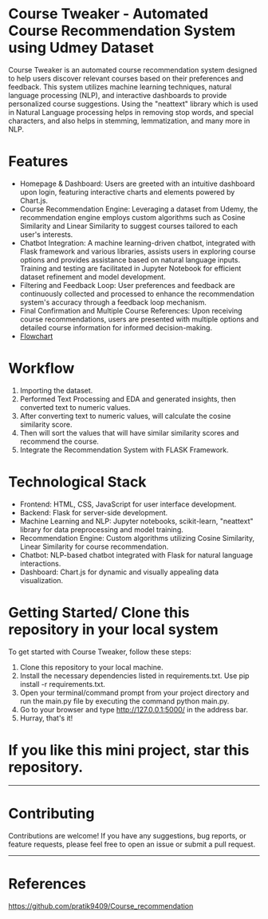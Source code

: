 # Course Tweaker - Automated Course Recommendation System using Udmey Dataset
Course Tweaker is an automated course recommendation system designed to help users discover relevant courses based on their preferences and feedback. This system utilizes machine learning techniques, natural language processing (NLP), and interactive dashboards to provide personalized course suggestions. Using the "neattext" library which is used in Natural Language processing helps in removing stop words, and special characters, and also helps in stemming, lemmatization, and many more in NLP.

# Features
- Homepage & Dashboard: Users are greeted with an intuitive dashboard upon login, featuring interactive charts and elements powered by Chart.js.
- Course Recommendation Engine: Leveraging a dataset from Udemy, the recommendation engine employs custom algorithms such as Cosine Similarity and Linear Similarity to suggest courses tailored to each user's interests.
- Chatbot Integration: A machine learning-driven chatbot, integrated with Flask framework and various libraries, assists users in exploring course options and provides assistance based on natural language inputs. Training and testing are facilitated in Jupyter Notebook for efficient dataset refinement and model development.  
- Filtering and Feedback Loop: User preferences and feedback are continuously collected and processed to enhance the recommendation system's accuracy through a feedback loop mechanism.  
- Final Confirmation and Multiple Course References: Upon receiving course recommendations, users are presented with multiple options and detailed course information for informed decision-making.
- [Flowchart](https://github.com/yansh985/Course-Recommendation-Tool/assets/140264480/4b99c293-7722-4200-bcde-dffdd747498e)

# Workflow
1) Importing the dataset.
2) Performed Text Processing and EDA and generated insights, then converted text to numeric values.
3) After converting text to numeric values, will calculate the cosine similarity score.
4) Then will sort the values that will have similar similarity scores and recommend the course.
5) Integrate the Recommendation System with FLASK Framework.

# Technological Stack
- Frontend: HTML, CSS, JavaScript for user interface development.
- Backend: Flask for server-side development.  
- Machine Learning and NLP: Jupyter notebooks, scikit-learn, "neattext" library for data preprocessing and model training.
- Recommendation Engine: Custom algorithms utilizing Cosine Similarity, Linear Similarity for course recommendation.
- Chatbot: NLP-based chatbot integrated with Flask for natural language interactions.
- Dashboard: Chart.js for dynamic and visually appealing data visualization.

# Getting Started/ Clone this repository in your local system
To get started with Course Tweaker, follow these steps:
1. Clone this repository to your local machine.
2. Install the necessary dependencies listed in requirements.txt. Use pip install -r requirements.txt.
3. Open your terminal/command prompt from your project directory and run the main.py file by executing the command python main.py.
4. Go to your browser and type http://127.0.0.1:5000/ in the address bar.
5. Hurray, that's it!

# If you like this mini project, star this repository.

------
# Contributing
Contributions are welcome! If you have any suggestions, bug reports, or feature requests, please feel free to open an issue or submit a pull request.


------
# References
https://github.com/pratik9409/Course_recommendation
